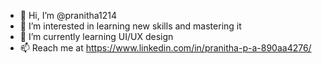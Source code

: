 - 👋 Hi, I’m @pranitha1214
- 👀 I’m interested in learning new skills and mastering it
- 🌱 I’m currently learning UI/UX design 
- 📫 Reach me at https://www.linkedin.com/in/pranitha-p-a-890aa4276/

<!---
pranitha1214/pranitha1214 is a ✨ special ✨ repository because its `README.md` (this file) appears on your GitHub profile.
You can click the Preview link to take a look at your changes.
--->
